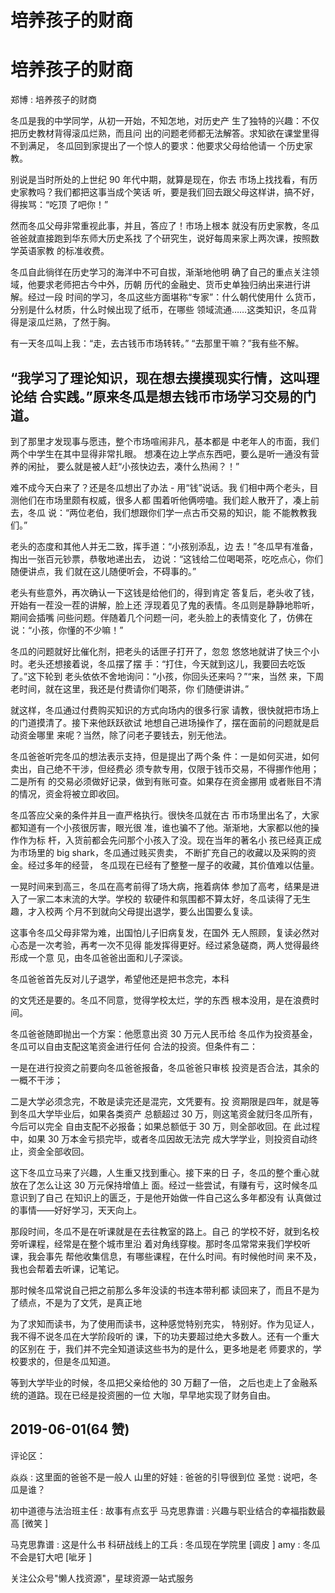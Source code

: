 # 培养孩子的财商

# 培养孩子的财商

郑博 : 培养孩子的财商

冬瓜是我的中学同学，从初一开始，不知怎地，对历史产 生了独特的兴趣：不仅把历史教材背得滚瓜烂熟，而且问 出的问题老师都无法解答。求知欲在课堂里得不到满足， 冬瓜回到家提出了一个惊人的要求：他要求父母给他请一 个历史家教。

别说是当时所处的上世纪 90 年代中期，就算是现在，你去 市场上找找看，有历史家教吗？我们都把这事当成个笑话 听，要是我们回去跟父母这样讲，搞不好，得挨骂：“吃顶 了吧你！”

然而冬瓜父母非常重视此事，并且，答应了！市场上根本 就没有历史家教，冬瓜爸爸就直接跑到华东师大历史系找 了个研究生，说好每周来家上两次课，按照数学英语家教 的标准收费。

冬瓜自此徜徉在历史学习的海洋中不可自拔，渐渐地他明 确了自己的重点关注领域，他要求老师把古今中外，历朝 历代的金融史、货币史单独归纳出来进行讲解。经过一段 时间的学习，冬瓜这些方面堪称“专家”：什么朝代使用什 么货币，分别是什么材质，什么时候出现了纸币，在哪些 领域流通……这类知识，冬瓜背得是滚瓜烂熟，了然于胸。

有一天冬瓜叫上我：“走，去古钱币市场转转。” “去那里干嘛？”我有些不解。

## “我学习了理论知识，现在想去摸摸现实行情，这叫理论结 合实践。”原来冬瓜是想去钱币市场学习交易的门道。

到了那里才发现事与愿违，整个市场喧闹非凡，基本都是 中老年人的市面，我们两个中学生在其中显得非常扎眼。 想凑在边上学点东西吧，要么是听一通没有营养的闲扯， 要么就是被人赶“小孩快边去，凑什么热闹？！”

难不成今天白来了？还是冬瓜想出了办法 - 用“钱”说话。我 们相中两个老头，目测他们在市场里颇有权威，很多人都 围着听他俩唠嗑。我们趁人散开了，凑上前去，冬瓜 说：“两位老伯，我们想跟你们学一点古币交易的知识，能 不能教教我们。”

老头的态度和其他人并无二致，挥手道：“小孩别添乱，边 去！”冬瓜早有准备，掏出一张百元钞票，恭敬地递出去， 边说：“这钱给二位喝喝茶，吃吃点心，你们随便讲点，我 们就在这儿随便听会，不碍事的。”

老头有些意外，再次确认一下这钱是给他们的，得到肯定 答复后，老头收了钱，开始有一茬没一茬的讲解，脸上还 浮现着见了鬼的表情。冬瓜则是静静地聆听，期间会插嘴 问些问题。伴随着几个问题一问，老头脸上的表情变化 了，仿佛在说：“小孩，你懂的不少嘛！”

冬瓜的问题就好比催化剂，把老头的话匣子打开了，忽忽 悠悠地就讲了快三个小时。老头还想接着说，冬瓜摆了摆 手：“打住，今天就到这儿，我要回去吃饭了。”这下轮到 老头依依不舍地询问：“小孩，你回头还来吗？”“来，当然 来，下周老时间，就在这里，我还是付费请你们喝茶，你 们随便讲讲。”

就这样，冬瓜通过付费购买知识的方式向场内的很多行家 请教，很快就把市场上的门道摸清了。接下来他跃跃欲试 地想自己进场操作了，摆在面前的问题就是启动资金哪里 来呢？当然，除了问老子要钱去，别无他法。

冬瓜爸爸听完冬瓜的想法表示支持，但是提出了两个条 件：一是如何买进，如何卖出，自己绝不干涉，但经费必 须专款专用，仅限于钱币交易，不得挪作他用；二是所有 的交易必须做好记录，做到有账可查。如果存在资金挪用 或者账目不清的情况，资金将被立即收回。

冬瓜答应父亲的条件并且一直严格执行。很快冬瓜就在古 币市场里出名了，大家都知道有一个小孩很厉害，眼光很 准，谁也骗不了他。渐渐地，大家都以他的操作作为标 杆，入货前都会先问那个小孩入了没。现在当年的著名小 孩已经真正成为市场里的 big shark，冬瓜通过贱买贵卖， 不断扩充自己的收藏以及采购的资金。经过多年的经营， 冬瓜现在已经有了整整一屋子的收藏，其价值难以估量。

一晃时间来到高三，冬瓜在高考前得了场大病，拖着病体 参加了高考，结果是进入了一家二本末流的大学。学校的 软硬件和氛围都不算太好，冬瓜读得了无生趣，才入校两 个月不到就向父母提出退学，要么出国要么复读。

这事令冬瓜父母非常为难，出国怕儿子旧病复发，在国外 无人照顾，复读必然对心态是一次考验，再考一次不见得 能发挥得更好。经过紧急磋商，两人觉得最终形成一个意 见，由冬瓜爸爸出面和儿子深谈。

冬瓜爸爸首先反对儿子退学，希望他还是把书念完，本科

的文凭还是要的。冬瓜不同意，觉得学校太烂，学的东西 根本没用，是在浪费时间。

冬瓜爸爸随即抛出一个方案：他愿意出资 30 万元人民币给 冬瓜作为投资基金，冬瓜可以自由支配这笔资金进行任何 合法的投资。但条件有二：

一是在进行投资之前要向冬瓜爸爸报备，冬瓜爸爸只审核 投资是否合法，其余的一概不干涉；

二是大学必须念完，不敢是读完还是混完，文凭要有。投 资期限是四年，就是等到冬瓜大学毕业后，如果各类资产 总额超过 30 万，则这笔资金就归冬瓜所有，今后可以完全 自由支配不必报备；如果总额低于 30 万，则全部收回。在 此过程中，如果 30 万本金亏损完毕，或者冬瓜因故无法完 成大学学业，则投资自动终止，资金全部收回。

这下冬瓜立马来了兴趣，人生重又找到重心。接下来的日 子，冬瓜的整个重心就放在了怎么让这 30 万元保持增值上 面。经过一些尝试，有赚有亏，这时候冬瓜意识到了自己 在知识上的匮乏，于是他开始做一件自己这么多年都没有 认真做过的事情——好好学习，天天向上。

那段时间，冬瓜不是在听课就是在去往教室的路上。自己 的学校不好，就到名校旁听课程，经常是在整个城市里沿 着对角线穿梭。那时冬瓜常常来我们学校听课，我会事先 帮他收集信息，有哪些课程，在什么时间。有时候他时间 来不及，我也会帮着去听课，记笔记。

那时候冬瓜常说自己把之前那么多年没读的书连本带利都 读回来了，而且不是为了绩点，不是为了文凭，是真正地

为了求知而读书，为了使用而读书，这种感觉特别充实， 特别好。作为见证人，我不得不说冬瓜在大学阶段听的 课，下的功夫要超过绝大多数人。还有一个重大的区别在 于，我们并不完全知道读这些书为的是什么，更多地是老 师要求的，学校要求的，但是冬瓜知道。

等到大学毕业的时候，冬瓜把父亲给他的 30 万翻了一倍， 之后也走上了金融系统的道路。现在已经是投资圈的一位 大咖，早早地实现了财务自由。

## 2019-06-01(64 赞)

评论区：

焱焱 : 这里面的爸爸不是一般人 山里的好娃 : 爸爸的引导很到位 圣觉 : 说吧，冬瓜是谁？

初中道德与法治班主任 : 故事有点玄乎 马克思靠谱 : 兴趣与职业结合的幸福指数最高 [微笑 ]

马克思靠谱 : 这是什么书 科研战线上的工兵 : 冬瓜现在学院里 [调皮 ] amy : 冬瓜不会是钉大吧 [呲牙 ]

关注公众号"懒人找资源"，星球资源一站式服务